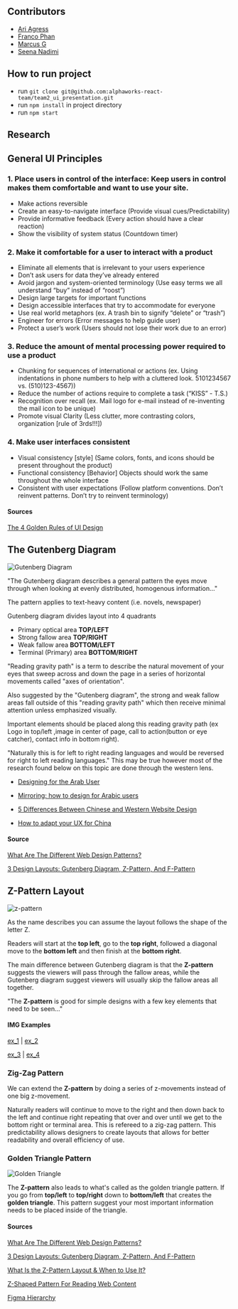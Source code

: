 ## Contributors
- [Ari Agress](https://github.com/ariagress) 
- [Franco Phan](https://github.com/Frank-5850) 
- [Marcus G](https://github.com/mgdeveloper45) 
- [Seena Nadimi](https://github.com/seenanadimi) 

## How to run project

- run `git clone git@github.com:alphaworks-react-team/team2_ui_presentation.git`
- run `npm install` in project directory
- run `npm start`

## Research

## General UI Principles

### 1. Place users in control of the interface: Keep users in control makes them comfortable and want to use your site.
* Make actions reversible
* Create an easy-to-navigate interface (Provide visual cues/Predictability)
* Provide informative feedback (Every action should have a clear reaction)
* Show the visibility of system status (Countdown timer)
### 2. Make it comfortable for a user to interact with a product
* Eliminate all elements that is irrelevant to your users experience
* Don’t ask users for data they’ve already entered
* Avoid jargon and system-oriented terminology (Use easy terms we all understand “buy” instead of “roost”)
* Design large targets for important functions
* Design accessible interfaces that try to accommodate for everyone
* Use real world metaphors (ex. A trash bin to signify “delete” or “trash”)
* Engineer for errors (Error messages to help guide user)
* Protect a user’s work (Users should not lose their work due to an error)
### 3. Reduce the amount of mental processing power required to use a product
* Chunking for sequences of international or actions (ex. Using indentations in phone numbers to help with a cluttered look. 5101234567 vs. (510)123-4567))
* Reduce the number of actions require to complete a task (“KISS” - T.S.)
* Recognition over recall (ex. Mail logo for e-mail instead of re-inventing the mail icon to be unique)
* Promote visual Clarity (Less clutter, more contrasting colors, organization [rule of 3rds!!!])
### 4. Make user interfaces consistent
* Visual consistency [style] (Same colors, fonts, and icons should be present throughout the product)
* Functional consistency [Behavior] Objects should work the same throughout the whole interface
* Consistent with user expectations (Follow platform conventions. Don’t reinvent patterns. Don’t try to reinvent terminology)

#### Sources
[The 4 Golden Rules of UI Design](https://xd.adobe.com/ideas/process/ui-design/4-golden-rules-ui-design/)



## The Gutenberg Diagram

![Gutenberg Diagram](http://www.vanseodesign.com/blog/wp-content/uploads/2011/02/writgutenberg-diagram.png)

"The Gutenberg diagram describes a general pattern the eyes move through when looking at evenly distributed, homogenous information..."

The pattern applies to text-heavy content (i.e. novels, newspaper)

Gutenberg diagram divides layout into 4 quadrants
- Primary optical area **TOP/LEFT**
- Strong fallow area **TOP/RIGHT**
- Weak fallow area **BOTTOM/LEFT**
- Terminal (Primary) area **BOTTOM/RIGHT**

"Reading gravity path" is a term to describe the natural movement of your eyes that sweep across and down the page in a series of horizontal movements called "axes of orientation".

Also suggested by the "Gutenberg diagram", the strong and weak fallow areas fall outside of this "reading gravity path" which then receive minimal attention unless emphasized visually.

Important elements should be placed along this reading gravity path (ex Logo in top/left ,image in center of page, call to action(button or eye catcher), contact info in bottom right).

"Naturally this is for left to right reading languages and would be reversed for right to left reading languages." This may be true however most of the research found below on this topic are done through the western lens. 

- [Designing for the Arab User](https://www.freecodecamp.org/news/designing-for-the-arab-user-basic-arabic-ux-for-business-6ff29d4c7c60/)

- [Mirroring: how to design for Arabic users](https://blog.prototypr.io/mirroring-how-to-design-for-arabic-users-a1dbcd3aa566)

- [5 Differences Between Chinese and Western Website Design](https://www.nanjingmarketinggroup.com/blog/5-differences-chinese-western-website-design)

- [How to adapt your UX for China](https://uxdesign.cc/how-to-adapt-your-ux-for-china-73f2ab789570)


#### Source

[What Are The Different Web Design Patterns?](https://visualhierarchy.co/blog/web-design-patterns/)

[3 Design Layouts: Gutenberg Diagram, Z-Pattern, And F-Pattern](https://vanseodesign.com/web-design/3-design-layouts/)

## Z-Pattern Layout

![z-pattern](http://www.vanseodesign.com/blog/wp-content/uploads/2011/02/writz-pattern.png)

As the name describes you can assume the layout follows the shape of the letter Z. 

Readers will start at the **top left**, go to the **top right**, followed a diagonal move to the **bottom left** and then finish at the **bottom right**.

The main difference between Gutenberg diagram is that the **Z-pattern** suggests the viewers will pass through the fallow areas, while the Gutenberg diagram suggest viewers will usually skip the fallow areas all together.

"The **Z-pattern** is good for simple designs with a few key elements that need to be seen..."

#### IMG Examples

[ex_1](https://blog.trymyui.com/wp-content/uploads/2020/07/calming-ux-design-tips-trymyui-usability-testing-blog.png) | [ex_2](https://cdn.sanity.io/images/599r6htc/production/d3a2eb7fe9b3dff89552996a4865ae7b77d7e234-1520x816.png?w=693&q=75&fit=max&auto=format&dpr=2)

[ex_3](https://miro.medium.com/max/4800/1*gSXy2vu8lzDbUvcrEScY9g.png) | [ex_4](https://miro.medium.com/max/4800/1*KqOIcVh1KQTkHZW0dAnLDw.png)


### Zig-Zag Pattern ###

We can extend the **Z-pattern** by doing a series of z-movements instead of one big z-movement.

Naturally readers will continue to move to the right and then down back to the left and continue right repeating that over and over until we get to the bottom right or terminal area. This is refereed to a zig-zag pattern. This predictability allows designers to create layouts that allows for better readability and overall efficiency of use.


### Golden Triangle Pattern

![Golden Triangle](http://www.vanseodesign.com/blog/wp-content/uploads/2011/02/writgolden-triangle.png)

The **Z-pattern** also leads to what's called as the golden triangle pattern. If you go from **top/left** to **top/right** down to **bottom/left** that creates the **golden triangle**. This pattern suggest your most important information needs to be placed inside of the triangle.

#### Sources

[What Are The Different Web Design Patterns?](https://visualhierarchy.co/blog/web-design-patterns/)

[3 Design Layouts: Gutenberg Diagram, Z-Pattern, And F-Pattern](https://vanseodesign.com/web-design/3-design-layouts/)

[What Is the Z-Pattern Layout & When to Use It?](https://instapage.com/blog/z-pattern-layout)

[Z-Shaped Pattern For Reading Web Content](https://uxplanet.org/z-shaped-pattern-for-reading-web-content-ce1135f92f1c)

[Figma Hierarchy](https://www.figma.com/resources/learn-design/hierarchy/)